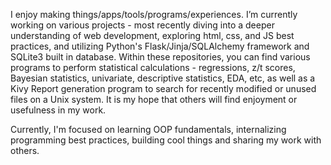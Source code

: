 I enjoy making things/apps/tools/programs/experiences. I’m currently working on various projects - most recently diving into a deeper understanding of web development, exploring html, css, and JS best practices, and utilizing Python's Flask/Jinja/SQLAlchemy framework and SQLite3 built in database. Within these repositories, you can find various programs to perform statistical calculations - regressions, z/t scores, Bayesian statistics, univariate, descriptive statistics, EDA, etc, as well as a Kivy Report generation program to search for recently modified or unused files on a Unix system. It is my hope that others will find enjoyment or usefulness in my work.

Currently, I'm focused on learning OOP fundamentals, internalizing programming best practices, building cool things and sharing my work with others.
